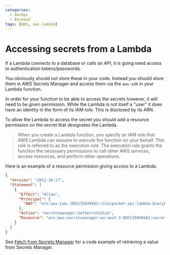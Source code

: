 ```yaml
---
categories:
  - DevOps
  - Backend
tags: [AWS, aws-lambda]
---
```


# Accessing secrets from a Lambda

If a Lambda connects to a database or calls an API, it is going need access to
authentication tokens/passwords.

You obviously should not store these in your code. Instead you should store them
in AWS Secrets Manager and access them via the `aws-sdk` in your Lambda
function.

In order for your function to be able to access the secrets however, it will
need to be given permission. While the Lambda is not itself a "user" it does
have an identity in the form of its IAM role. This is disclosed by its ARN.

To allow the Lambda to access the secret you should add a resource permission on
the secret that designates the Lambda.

> When you create a Lambda function, you specify an IAM role that AWS Lambda can
> assume to execute the function on your behalf. This role is referred to as the
> execution role. The execution role grants the function the necessary
> permissions to call other AWS services, access resources, and perform other
> operations.

Here is an example of a resource permission giving access to a Lambda:

```json
{
  "Version": "2012-10-17",
  "Statement": [
    {
      "Effect": "Allow",
      "Principal": {
        "AWS": "arn:aws:iam::885135949562:role/pocket-api-lambda-QueryPocketFunctionRole-GY5ZN3RW31KE"
      },
      "Action": "secretsmanager:GetSecretValue",
      "Resource": "arn:aws:secretsmanager:eu-west-2:885135949562:secret:pocket-api-credentials-wEvQMI"
    }
  ]
}
```

See
[Fetch from Secrets Manager](/DevOps/AWS/AWS_Lambda/Code_examples/Fetch_from_Secrets_Manager.md)
for a code example of retrieving a value from Secrets Manager.
